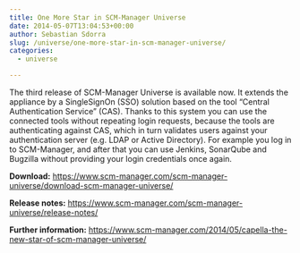 ```yaml
---
title: One More Star in SCM-Manager Universe
date: 2014-05-07T13:04:53+00:00
author: Sebastian Sdorra
slug: /universe/one-more-star-in-scm-manager-universe/
categories:
  - universe

---
```

The third release of SCM-Manager Universe is available now. It extends the appliance by a SingleSignOn (SSO) solution based on the tool “Central Authentication Service” (CAS). Thanks to this system you can use the connected tools without repeating login requests, because the tools are authenticating against CAS, which in turn validates users against your authentication server (e.g. LDAP or Active Directory). For example you log in to SCM-Manager, and after that you can use Jenkins, SonarQube and Bugzilla without providing your login credentials once again.

**Download:** <a title="Download" href="https://www.scm-manager.com/scm-manager-universe/download-scm-manager-universe/" target="_blank" rel="noopener noreferrer">https://www.scm-manager.com/scm-manager-universe/download-scm-manager-universe/</a>

**Release notes:** <a title="Release notes" href="https://www.scm-manager.com/scm-manager-universe/release-notes/" target="_blank" rel="noopener noreferrer">https://www.scm-manager.com/scm-manager-universe/release-notes/</a>

**Further information:** <a title="Further information" href="https://www.scm-manager.com/2014/05/capella-the-new-star-of-scm-manager-universe/" target="_blank" rel="noopener noreferrer">https://www.scm-manager.com/2014/05/capella-the-new-star-of-scm-manager-universe/</a>

